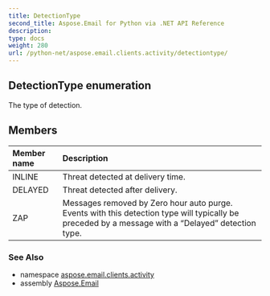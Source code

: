 ```yaml
---
title: DetectionType
second_title: Aspose.Email for Python via .NET API Reference
description: 
type: docs
weight: 280
url: /python-net/aspose.email.clients.activity/detectiontype/
---
```


## DetectionType enumeration

The type of detection.

## Members
| Member name | Description |
| :- | :- |
|INLINE|Threat detected at delivery time.|
|DELAYED|Threat detected after delivery.|
|ZAP|Messages removed by Zero hour auto purge. Events with this detection type will typically be preceded by a message with a “Delayed” detection type.|

### See Also

* namespace [aspose.email.clients.activity](/email/python-net/aspose.email.clients.activity/)
* assembly [Aspose.Email](/email/python-net/)

